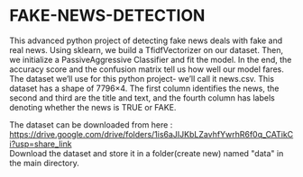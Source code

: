 # FAKE-NEWS-DETECTION
This advanced python project of detecting fake news deals with fake and real news. Using sklearn, we build a TfidfVectorizer on our dataset. Then, we initialize a PassiveAggressive Classifier and fit the model. In the end, the accuracy score and the confusion matrix tell us how well our model fares. The dataset we’ll use for this python project- we’ll call it news.csv. This dataset has a shape of 7796×4. The first column identifies the news, the second and third are the title and text, and the fourth column has labels denoting whether the news is TRUE or FAKE. <br />

The dataset can be downloaded from here : <br />
https://drive.google.com/drive/folders/1is6aJIJKbLZavhfYwrhR6f0q_CATikCi?usp=share_link <br />
Download the dataset and store it in a folder(create new) named "data" in the main directory.
<br />